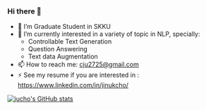 ### Hi there 👋

- 🔭 I’m Graduate Student in SKKU
- 🌱 I’m currently interested in a variety of topic in NLP, specially:
  - Controllable Text Generation
  - Question Answering
  - Text data Augmentation
- 📫 How to reach me: cju2725@gmail.com 
- ⚡ See my resume if you are interested in : https://www.linkedin.com/in/jinukcho/


[![jucho's GitHub stats](https://github-readme-stats.vercel.app/api?username=jucho2725)](https://github.com/jucho2725/github-readme-stats)
